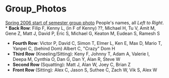 Group\_Photos
=============

[Spring 2006 start of semester group photo](http://www.cs.berkeley.edu/~ddgarcia/gifs/GamesCrafters2006SpNames.jpg)
People's names, all *Left to Right*.
\* **Back Row**: Filip F, Kenny L, (in F of Kenny) ??, Michael H, Tu V, Amit M, Gene Z, Matt J, David P, Eric S, Michael G, Keaton M, Eudean S, Ramesh S

-   **Fourth Row**: Victor P, David C, Simon T, Elmer L, Ken E, Max D, Mario T, Yanpei C, (behind Dom) Albert C, "Crazy" Dom H
-   **Third Row** (Kneeling/Sitting): Keny F, Johnny T, Adam A, Valerie I, Deepa M, Cynthia O, Dan G, Dan Y, Alan R, Steve W
-   **Second Row** (Squatting): Matt J, Alan W, Joey C, Brian Z
-   **Front Row** (Sitting): Alex C, Jason S, Suthee C, Zach W, Vik S, Alex W

